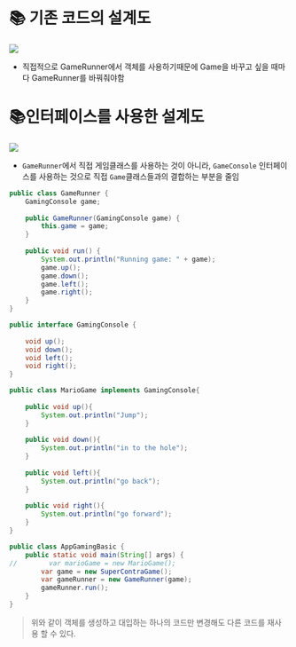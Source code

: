# 📚 기존 코드의 설계도
![](https://i.imgur.com/e7RNX9M.png)

- 직접적으로 GameRunner에서 객체를 사용하기때문에 Game을 바꾸고 싶을 때마다 GameRunner를 바꿔줘야함

# 📚인터페이스를 사용한 설계도
![](https://i.imgur.com/nqY1uwC.png)
- `GameRunner`에서 직접 게임클래스를 사용하는 것이 아니라, `GameConsole` 인터페이스를 사용하는 것으로 직접 `Game`클래스들과의 결합하는 부분을 줄임

```java
public class GameRunner {  
    GamingConsole game;  
  
    public GameRunner(GamingConsole game) {  
        this.game = game;  
    }  
  
    public void run() {  
        System.out.println("Running game: " + game);  
        game.up();  
        game.down();  
        game.left();  
        game.right();  
    }  
}
```

```java
public interface GamingConsole {  
  
    void up();  
    void down();  
    void left();  
    void right();  
}
```

```java
public class MarioGame implements GamingConsole{  
  
    public void up(){  
        System.out.println("Jump");  
    }  
  
    public void down(){  
        System.out.println("in to the hole");  
    }  
  
    public void left(){  
        System.out.println("go back");  
    }  
  
    public void right(){  
        System.out.println("go forward");  
    }  
}
```

```java
public class AppGamingBasic {  
    public static void main(String[] args) {  
//        var marioGame = new MarioGame();  
        var game = new SuperContraGame();  
        var gameRunner = new GameRunner(game);  
        gameRunner.run();  
    }  
}
```
> 위와 같이 객체를 생성하고 대입하는 하나의 코드만 변경해도 다른 코드를 재사용 할 수 있다.